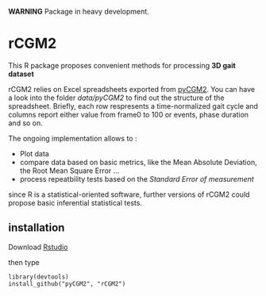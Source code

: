 **WARNING** Package in heavy development.   


# rCGM2

This R package proposes convenient methods for processing **3D gait dataset**  

rCGM2  relies on  Excel spreadsheets exported  from [pyCGM2](https:\\pycgm2.github.io). 
You can have a look into the folder *data/pyCGM2* to find out the structure of the spreadsheet. 
Briefly, each row respresents a time-normalized gait cycle and columns report either value from frame0 to 100 or events, phase duration and so on. 

The ongoing implementation allows to :

 * Plot data 
 * compare data based on basic metrics, like the Mean Absolute Deviation, the Root Mean Square Error ...
 * process repeatbility tests based on the *Standard Error of measurement* 

since R is a statistical-oriented software, further versions of rCGM2 could propose basic inferential statistical tests.

## installation

Download [Rstudio](https://www.rstudio.com/)

then type
```
library(devtools)
install_github("pyCGM2", "rCGM2")
```






